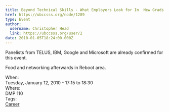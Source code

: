 ```yaml
---
title: Beyond Technical Skills - What Employers Look for In  New Grads 
href: https://ubccsss.org/node/1289
type: Event
author:
  username: Christopher Head
  link: https://ubccsss.org/user/2
date: 2010-01-05T18:24:00.000Z
---
```


<div class="field field-name-body field-type-text-with-summary field-label-hidden"><div class="field-items"><div class="field-item even"><p>Panelists from TELUS, IBM, Google and Microsoft are already confirmed for this event.</p>
<p>Food and networking afterwards in Reboot area.</p>
</div></div></div><div class="field field-name-field-dates field-type-datetime field-label-above"><div class="field-label">When:&#xA0;</div><div class="field-items"><div class="field-item even"><span class="date-display-single">Tuesday, January 12, 2010 - <span class="date-display-range"><span class="date-display-start">17:15</span> to <span class="date-display-end">18:30</span></span></span></div></div></div><div class="field field-name-field-location field-type-text field-label-above"><div class="field-label">Where:&#xA0;</div><div class="field-items"><div class="field-item even">DMP 110</div></div></div>    <footer>
    <div class="field field-name-field-tags field-type-taxonomy-term-reference field-label-above"><div class="field-label">Tags:&#xA0;</div><div class="field-items"><div class="field-item even"><a href="/career">Career</a></div></div></div>      </footer>